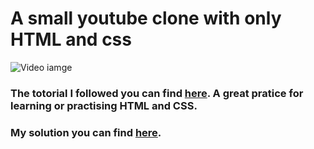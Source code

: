 # A small youtube clone with only HTML and css

![Video iamge](https://supersimple.dev/public/img/courses/html-css-full-course-cover.png)



### The totorial I followed you can find [here](https://www.youtube.com/watch?v=G3e-cpL7ofc "Tutorial"). A great pratice for learning or practising HTML and CSS.



### My solution you can find [here](https://maksim-volkmann.github.io/youtube-clone-html-css/ "Link to the live version").



